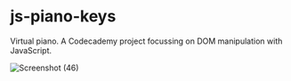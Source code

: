 # js-piano-keys
Virtual piano. A Codecademy project focussing on DOM manipulation with JavaScript.

![Screenshot (46)](https://user-images.githubusercontent.com/60205439/215287988-c6bfac3d-6121-4550-b9b2-74d99104312b.png)
